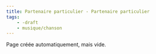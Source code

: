 ```yaml
---
title: Partenaire particulier - Partenaire particulier
tags:
    - -draft
    - musique/chanson
---
```


Page créée automatiquement, mais vide.
